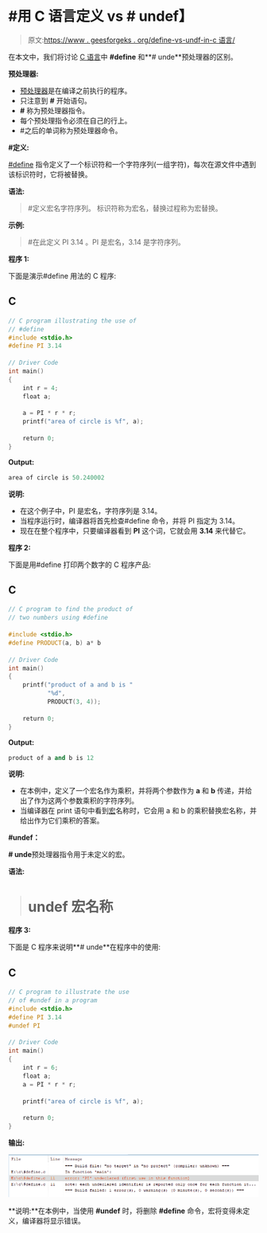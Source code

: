 # #用 C 语言定义 vs # undef】

> 原文:[https://www . geesforgeks . org/define-vs-undf-in-c 语言/](https://www.geeksforgeeks.org/define-vs-undef-in-c-language/)

在本文中，我们将讨论 [C 语言](https://www.geeksforgeeks.org/c-language-set-1-introduction/)中 **#define** 和**# unde**预处理器的区别。

**预处理器:**

*   [预处理器](https://www.geeksforgeeks.org/cc-preprocessors/)是在编译之前执行的程序。
*   只注意到 **#** 开始语句。
*   **#** 称为预处理器指令。
*   每个预处理指令必须在自己的行上。
*   #之后的单词称为预处理器命令。

**#定义:**

[#define](https://www.geeksforgeeks.org/typedef-versus-define-c/) 指令定义了一个标识符和一个字符序列(一组字符)，每次在源文件中遇到该标识符时，它将被替换。

**语法:**

> #定义宏名字符序列。
> 标识符称为宏名，替换过程称为宏替换。

**示例:**

> #在此定义 PI 3.14
> 。PI 是宏名，3.14 是字符序列。

**程序 1:**

下面是演示#define 用法的 C 程序:

## C

```cpp
// C program illustrating the use of
// #define
#include <stdio.h>
#define PI 3.14

// Driver Code
int main()
{
    int r = 4;
    float a;

    a = PI * r * r;
    printf("area of circle is %f", a);

    return 0;
}
```

**Output:**

```cpp
area of circle is 50.240002

```

**说明:**

*   在这个例子中，PI 是宏名，字符序列是 3.14。
*   当程序运行时，编译器将首先检查#define 命令，并将 PI 指定为 3.14。
*   现在在整个程序中，只要编译器看到 **PI** 这个词，它就会用 **3.14** 来代替它。

**程序 2:**

下面是用#define 打印两个数字的 C 程序产品:

## C

```cpp
// C program to find the product of
// two numbers using #define

#include <stdio.h>
#define PRODUCT(a, b) a* b

// Driver Code
int main()
{
    printf("product of a and b is "
           "%d",
           PRODUCT(3, 4));

    return 0;
}
```

**Output:**

```cpp
product of a and b is 12

```

**说明:**

*   在本例中，定义了一个宏名作为乘积，并将两个参数作为 **a** 和 **b** 传递，并给出了作为这两个参数乘积的字符序列。
*   当编译器在 print 语句中看到[宏](https://www.geeksforgeeks.org/macros-and-its-types-in-c-cpp/)名称时，它会用 a 和 b 的乘积替换宏名称，并给出作为它们乘积的答案。

**#undef：**

**# unde**预处理器指令用于未定义的宏。

**语法:**

> # undef 宏名称

**程序 3:**

下面是 C 程序来说明**# unde**在程序中的使用:

## C

```cpp
// C program to illustrate the use
// of #undef in a program
#include <stdio.h>
#define PI 3.14
#undef PI

// Driver Code
int main()
{
    int r = 6;
    float a;
    a = PI * r * r;

    printf("area of circle is %f", a);

    return 0;
}
```

**输出:**

![](img/56ce5f919d4b72e16d4cce3dfb1bb5c7.png)

**说明:**在本例中，当使用 **#undef** 时，将删除 **#define** 命令，宏将变得未定义，编译器将显示错误。